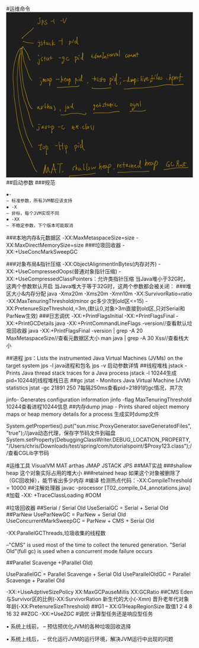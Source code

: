 #运维命令
![](.z_0_jvm_常用命令_运维_oom排查_性能调优_images/0ef2708c.png)
##启动参数
###规范
```asp
▪-
– 标准参数，所有JVM都应该支持 
▪ -X
– 非标，每个JVM实现不同 
▪ -XX
– 不稳定参数，下个版本可能取消
```
###本地内存&元数据区
-XX:MaxMetaspaceSize=size
-XX:MaxDirectMemorySize=size
###垃圾回收器
-XX:+UseConcMarkSweepGC

###对象布局&指针压缩
-XX:ObjectAlignmentInBytes(内存对齐)
-XX:+UseCompressedOops(普通对象指针压缩)
-XX:+UseCompressedClassPointers：允许类指针压缩
当Java堆小于32G时，这两个参数默认开启
当Java堆大于等于32G时，这两个参数都会被关闭：
###堆区大小&内存分配
java  -Xmx20m     -Xms20m        -Xmn10m
-XX:SurvivorRatio=ratio
-XX:MaxTenuringThreshold(minor gc多少次到old区<=15)
-XX:PretenureSizeThreshold,=3m,(默认0,对象>3m直接到old区,只对Serial和ParNew生效)
###日志调优
-XX:+PrintFlagsInitial
-XX:+PrintFlagsFinal
-XX:+PrintGCDetails
java -XX:+PrintCommandLineFlags -version//查看默认垃圾回收器
java -XX:+PrintFlagsFinal -version | grep -A 20 MaxMetaspaceSize//查看元数据区大小
man java | grep -A 30 Xss//查看栈大小

##进程
jps：Lists the instrumented Java Virtual Machines (JVMs) on the target system
jps -l java进程和包名
jps -v 启动参数详情
##线程堆栈
jstack - Prints Java thread stack traces for a Java process
jstack -l 10244生成pid=10244的线程堆栈日志
##gc
jstat - Monitors Java Virtual Machine (JVM) statistics
jstat -gc 21891 250 7每隔250ms查看pid=21891的gc情况，共7次

jinfo- Generates configuration information
jinfo -flag MaxTenuringThreshold 10244查看进程10244信息
##内存dump
jmap - Prints shared object memory maps or heap memory details for a process
生成实时dump文件

System.getProperties().put("sun.misc.ProxyGenerator.saveGeneratedFiles", "true");//java动态代理，保存字节码文件到磁盘
        System.setProperty(DebuggingClassWriter.DEBUG_LOCATION_PROPERTY, "/Users/chris/Downloads/test/spring/com/tutorialspoint/$Proxy123.class");//查看CGLib字节码

#运维工具
VisualVM
MAT
arthas
JMAP
JSTACK
JPS
##MAT实战
[](https://help.eclipse.org/latest/index.jsp?topic=/org.eclipse.mat.ui.help/welcome.html)
[](https://juejin.cn/post/6911624328472133646#heading-14)
###shallow heap
这个对象实际占用的堆大小
###retained heap
如果这个对象被删除了（GC回收掉），能节省出多少内存
[](https://blog.csdn.net/wwlwwy89/article/details/74330544)
#编译
检测热点代码：-XX:CompileThreshold = 10000
##注解处理器
javac -processor
[T02_compile_04_annotations.java]
#加载
-XX: +TraceClassLoading
#OOM

#垃圾回收器
##Serial / Serial Old
UseSerialGC = Serial + Serial Old
##ParNew
UseParNewGC = ParNew + Serial Old
UseConcurrentMarkSweepGC = ParNew + CMS + Serial Old

-XX:ParallelGCThreads,垃圾收集的线程数

–"CMS" is used most of the time to collect the tenured generation.
"Serial Old"(full gc) is used when a concurrent mode failure occurs

##Parallel Scavenge +(Parallel Old)

UseParallelGC = Parallel Scavenge + Serial Old
UseParallelOldGC = Parallel Scavenge + Parallel Old

-XX:+UseAdptiveSizePolicy
XX:MaxGCPauseMillis
XX:GCRatio
##CMS
Eden与Survivor区的比例(-XX:SurvivorRation
新生代的大小(-Xmn)
晋升老年代对象年龄(-XX:PretenureSizeThreshold)
##G1
– XX:G1HeapRegionSize
取值1 2 4 8 16 32
##ZGC
-XX:+UseZGC
#调优
计算型任务还是响应型任务

▪ 系统上线前，
– 预估预优化JVM的各种垃圾回收选择 

▪ 系统上线后，
– 优化运行JVM的运行环境，解决JVM运行中出现的问题
